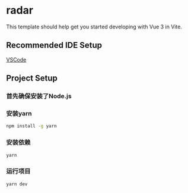 # radar

This template should help get you started developing with Vue 3 in Vite.

## Recommended IDE Setup

[VSCode](https://code.visualstudio.com/)

## Project Setup
### 首先确保安装了Node.js
### 安装yarn
```sh
npm install -g yarn
```

### 安装依赖

```sh
yarn
```

### 运行项目

```sh
yarn dev
```
